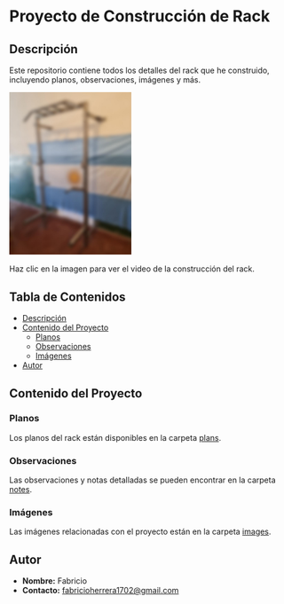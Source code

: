 # Proyecto de Construcción de Rack

<style>
  .play-button {
    position: absolute;
    top: 50%;
    left: 50%;
    transform: translate(-50%, -50%);
    z-index: 1;
    /* Estilos adicionales para el botón de reproducción */
  }
</style>

## Descripción
Este repositorio contiene todos los detalles del rack que he construido, incluyendo planos, observaciones, imágenes y más.

<a href="https://www.instagram.com/reel/C8SmRuKOeO0/">
    <img src="./images/preview_rack.jpeg" alt="Vista Previa del Video" width="220">
</a>

<div class="play-button"></div>

Haz clic en la imagen para ver el video de la construcción del rack.

## Tabla de Contenidos
- [Descripción](#descripción)
- [Contenido del Proyecto](#contenido-del-proyecto)
  - [Planos](#planos)
  - [Observaciones](#observaciones)
  - [Imágenes](#imágenes)
- [Autor](#autor)

## Contenido del Proyecto

### Planos
Los planos del rack están disponibles en la carpeta [plans](./plans).

### Observaciones
Las observaciones y notas detalladas se pueden encontrar en la carpeta [notes](./notes).

### Imágenes
Las imágenes relacionadas con el proyecto están en la carpeta [images](./images).

## Autor
- **Nombre:** Fabricio
- **Contacto:** fabricioherrera1702@gmail.com

